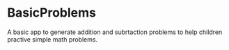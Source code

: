 # BasicProblems
A basic app to generate addition and subrtaction problems to help children practive simple math problems.